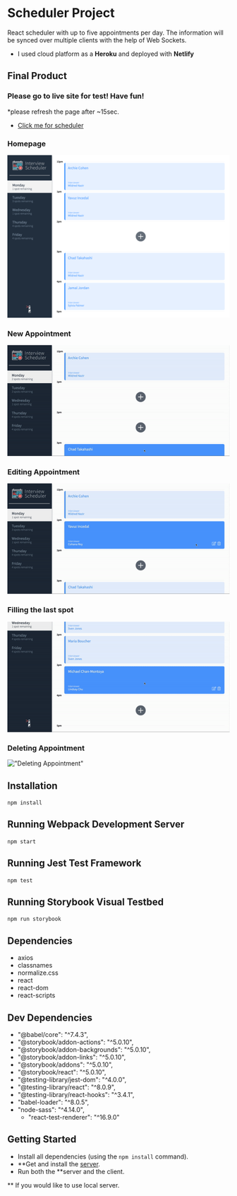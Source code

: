 # Scheduler Project

React scheduler with up to five appointments per day. The information will be synced over multiple clients with the help of Web Sockets.

- I used cloud platform as a **Heroku** and deployed with **Netlify**

## Final Product

### Please go to live site for test! Have fun!
*please refresh the page after ~15sec. 
- [Click me for scheduler](https://618344595badad21556aed27--scheduler-lighthouselabs.netlify.app/)

### Homepage

!["Homepage"](https://github.com/yavuzinc/scheduler/blob/master/docs/homepage.png)

### New Appointment

!["New Appointment"](https://github.com/yavuzinc/scheduler/blob/master/docs/new_appointment.gif)

### Editing Appointment

!["Editing Appointment"](https://github.com/yavuzinc/scheduler/blob/master/docs/edit_appointment.gif)

### Filling the last spot

!["Filling the last spot"](https://github.com/yavuzinc/scheduler/blob/master/docs/filled_last_spot.gif)

### Deleting Appointment

!["Deleting Appointment"](https://github.com/kramphub-recruitment/Yavuz/blob/master/thrones/assets/main-page.png)


## Installation
```
npm install
```

## Running Webpack Development Server
```
npm start
```

## Running Jest Test Framework
```
npm test
```

## Running Storybook Visual Testbed
```
npm run storybook
```

## Dependencies

- axios
- classnames
- normalize.css
- react
- react-dom
- react-scripts


## Dev Dependencies

  - "@babel/core": "^7.4.3",
  - "@storybook/addon-actions": "^5.0.10",
  - "@storybook/addon-backgrounds": "^5.0.10",
  - "@storybook/addon-links": "^5.0.10",
  - "@storybook/addons": "^5.0.10",
  - "@storybook/react": "^5.0.10",
  - "@testing-library/jest-dom": "^4.0.0",
  - "@testing-library/react": "^8.0.9",
  - "@testing-library/react-hooks": "^3.4.1",
  - "babel-loader": "^8.0.5",
  - "node-sass": "^4.14.0",
	- "react-test-renderer": "^16.9.0"

## Getting Started

- Install all dependencies (using the `npm install` command).
- **Get and install the [server](https://github.com/lighthouse-labs/scheduler-api).
- Run both the **server and the client.

** If you would like to use local server.
